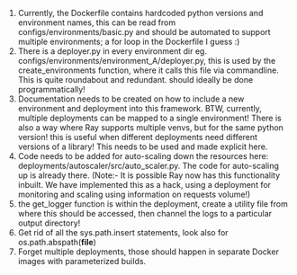 1. Currently, the Dockerfile contains hardcoded python versions and environment names, this can be read from
configs/environments/basic.py and should be automated to support multiple environments; a for loop in the Dockerfile
I guess :)
2. There is a deployer.py in every environment dir eg. configs/environments/environment_A/deployer.py, this is used by
the create_environments function, where it calls this file via commandline. This is quite roundabout and  redundant.
 should ideally be done programmatically!
3. Documentation needs to be created on how to include a new environment and deployment into this framework.
BTW, currently, multiple deployments can be mapped to a single environment! There is also a way where Ray supports
multiple venvs, but for the same python version! this is useful when different deployments need different versions
of a library! This needs to be used and made explicit here.
4. Code needs to be added for auto-scaling down the resources here: deployments/autoscaler/src/auto_scaler.py. The code
 for auto-scaling up is already there.
 (Note:- It is possible Ray now has this functionality inbuilt. We have implemented this as a hack, using a
 deployment for monitoring and scaling using information on requests volume!)
5. the get_logger function is within the deployment, create a utility file from where this should be accessed,
then channel the logs to a particular output directory!
6. Get rid of all the sys.path.insert statements, look also for os.path.abspath(__file__)
7. Forget multiple deployments, those should happen in separate Docker images with parameterized builds.
